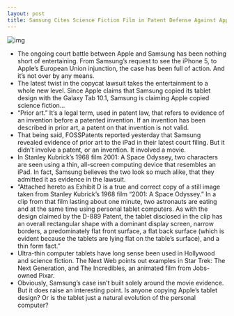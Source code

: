 ```yaml
---
layout: post
title: Samsung Cites Science Fiction Film in Patent Defense Against Apple
---
```

![img](http://media.idownloadblog.com/wp-content/uploads/2011/08/space-odyssey-e1314148868654.png)
* The ongoing court battle between Apple and Samsung has been nothing short of entertaining. From Samsung’s request to see the iPhone 5, to Apple’s European Union injunction, the case has been full of action. And it’s not over by any means.
* The latest twist in the copycat lawsuit takes the entertainment to a whole new level. Since Apple claims that Samsung copied its tablet design with the Galaxy Tab 10.1, Samsung is claiming Apple copied science fiction…
* “Prior art.” It’s a legal term, used in patent law, that refers to evidence of an invention before a patented invention. If an invention has been described in prior art, a patent on that invention is not valid.
* That being said, FOSSPatents reported yesterday that Samsung revealed evidence of prior art to the iPad in their latest court filing. But it didn’t involve a patent, or an invention. It involved a movie.
* In Stanley Kubrick’s 1968 film 2001: A Space Odyssey, two characters are seen using a thin, all-screen computing device that resembles an iPad. In fact, Samsung believes the two look so much alike, that they admitted it as evidence in the lawsuit.
* “Attached hereto as Exhibit D is a true and correct copy of a still image taken from Stanley Kubrick’s 1968 film “2001: A Space Odyssey.” In a clip from that film lasting about one minute, two astronauts are eating and at the same time using personal tablet computers. As with the design claimed by the D-889 Patent, the tablet disclosed in the clip has an overall rectangular shape with a dominant display screen, narrow borders, a predominately flat front surface, a flat back surface (which is evident because the tablets are lying flat on the table’s surface), and a thin form fact.”
* Ultra-thin computer tablets have long sense been used in Hollywood and science fiction. The Next Web points out examples in Star Trek: The Next Generation, and The Incredibles, an animated film from Jobs-owned Pixar.
* Obviously, Samsung’s case isn’t built solely around the movie evidence. But it does raise an interesting point. Is anyone copying Apple’s tablet design? Or is the tablet just a natural evolution of the personal computer?

